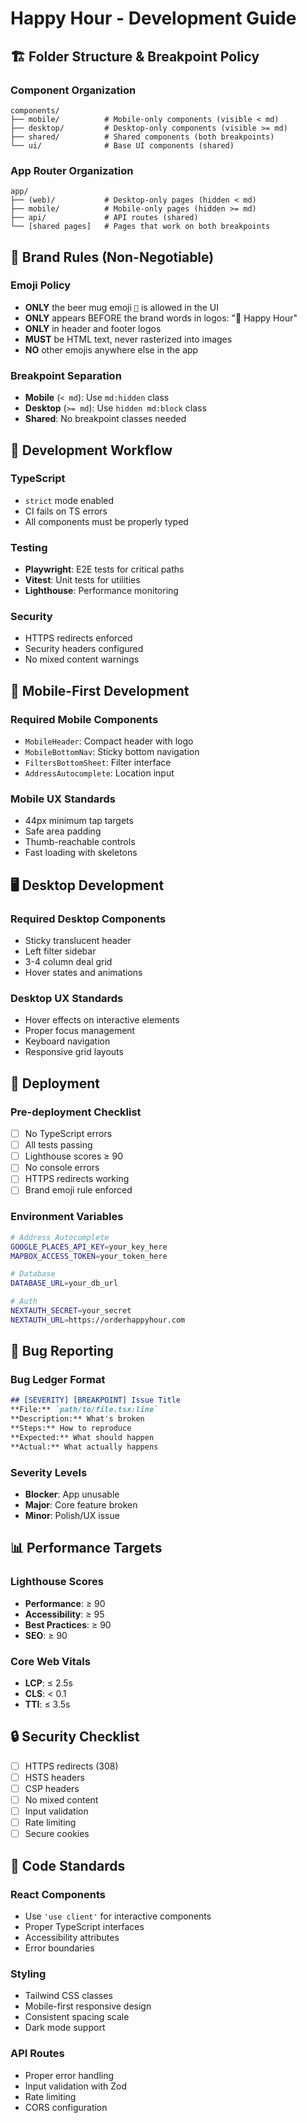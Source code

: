 # Happy Hour - Development Guide

## 🏗️ Folder Structure & Breakpoint Policy

### Component Organization
```
components/
├── mobile/          # Mobile-only components (visible < md)
├── desktop/         # Desktop-only components (visible >= md)  
├── shared/          # Shared components (both breakpoints)
└── ui/              # Base UI components (shared)
```

### App Router Organization
```
app/
├── (web)/           # Desktop-only pages (hidden < md)
├── mobile/          # Mobile-only pages (hidden >= md)
├── api/             # API routes (shared)
└── [shared pages]   # Pages that work on both breakpoints
```

## 🎨 Brand Rules (Non-Negotiable)

### Emoji Policy
- **ONLY** the beer mug emoji `🍺` is allowed in the UI
- **ONLY** appears BEFORE the brand words in logos: "🍺 Happy Hour"
- **ONLY** in header and footer logos
- **MUST** be HTML text, never rasterized into images
- **NO** other emojis anywhere else in the app

### Breakpoint Separation
- **Mobile** (`< md`): Use `md:hidden` class
- **Desktop** (`>= md`): Use `hidden md:block` class
- **Shared**: No breakpoint classes needed

## 🔧 Development Workflow

### TypeScript
- `strict` mode enabled
- CI fails on TS errors
- All components must be properly typed

### Testing
- **Playwright**: E2E tests for critical paths
- **Vitest**: Unit tests for utilities
- **Lighthouse**: Performance monitoring

### Security
- HTTPS redirects enforced
- Security headers configured
- No mixed content warnings

## 📱 Mobile-First Development

### Required Mobile Components
- `MobileHeader`: Compact header with logo
- `MobileBottomNav`: Sticky bottom navigation
- `FiltersBottomSheet`: Filter interface
- `AddressAutocomplete`: Location input

### Mobile UX Standards
- 44px minimum tap targets
- Safe area padding
- Thumb-reachable controls
- Fast loading with skeletons

## 🖥️ Desktop Development

### Required Desktop Components
- Sticky translucent header
- Left filter sidebar
- 3-4 column deal grid
- Hover states and animations

### Desktop UX Standards
- Hover effects on interactive elements
- Proper focus management
- Keyboard navigation
- Responsive grid layouts

## 🚀 Deployment

### Pre-deployment Checklist
- [ ] No TypeScript errors
- [ ] All tests passing
- [ ] Lighthouse scores ≥ 90
- [ ] No console errors
- [ ] HTTPS redirects working
- [ ] Brand emoji rule enforced

### Environment Variables
```bash
# Address Autocomplete
GOOGLE_PLACES_API_KEY=your_key_here
MAPBOX_ACCESS_TOKEN=your_token_here

# Database
DATABASE_URL=your_db_url

# Auth
NEXTAUTH_SECRET=your_secret
NEXTAUTH_URL=https://orderhappyhour.com
```

## 🐛 Bug Reporting

### Bug Ledger Format
```markdown
## [SEVERITY] [BREAKPOINT] Issue Title
**File:** `path/to/file.tsx:line`
**Description:** What's broken
**Steps:** How to reproduce
**Expected:** What should happen
**Actual:** What actually happens
```

### Severity Levels
- **Blocker**: App unusable
- **Major**: Core feature broken
- **Minor**: Polish/UX issue

## 📊 Performance Targets

### Lighthouse Scores
- **Performance**: ≥ 90
- **Accessibility**: ≥ 95
- **Best Practices**: ≥ 90
- **SEO**: ≥ 90

### Core Web Vitals
- **LCP**: ≤ 2.5s
- **CLS**: < 0.1
- **TTI**: ≤ 3.5s

## 🔒 Security Checklist

- [ ] HTTPS redirects (308)
- [ ] HSTS headers
- [ ] CSP headers
- [ ] No mixed content
- [ ] Input validation
- [ ] Rate limiting
- [ ] Secure cookies

## 📝 Code Standards

### React Components
- Use `'use client'` for interactive components
- Proper TypeScript interfaces
- Accessibility attributes
- Error boundaries

### Styling
- Tailwind CSS classes
- Mobile-first responsive design
- Consistent spacing scale
- Dark mode support

### API Routes
- Proper error handling
- Input validation with Zod
- Rate limiting
- CORS configuration
